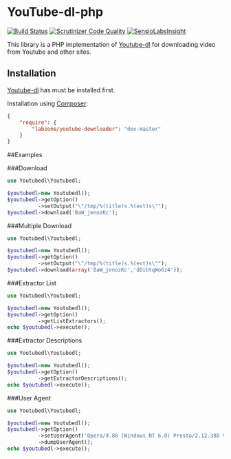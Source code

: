 YouTube-dl-php
==============
[![Build Status](https://travis-ci.org/labzone/Youtube-dl-php.svg?branch=master)](https://travis-ci.org/labzone/Youtube-dl-php)
[![Scrutinizer Code Quality](https://scrutinizer-ci.com/g/labzone/Youtube-dl-php/badges/quality-score.png?b=master)](https://scrutinizer-ci.com/g/labzone/Youtube-dl-php/?branch=master)
[![SensioLabsInsight](https://insight.sensiolabs.com/projects/2f0a3c87-87e3-42d6-9be0-fd8e54b21dca/mini.png)](https://insight.sensiolabs.com/projects/2f0a3c87-87e3-42d6-9be0-fd8e54b21dca)

This library is a PHP implementation of [Youtube-dl](https://github.com/rg3/youtube-dl) for downloading video from Youtube and other sites.

## Installation

[Youtube-dl](https://github.com/rg3/youtube-dl) has must be installed first.

Installation using [Composer](https://getcomposer.org):

```json
{
    "require": {
        "labzone/youtube-downloader": "dev-master"
    }
}
```

##Examples

###Download
```php
use Youtubedl\Youtubedl;

$youtubedl=new Youtubedl();
$youtubedl->getOption()
          ->setOutput("\"/tmp/%(title)s.%(ext)s\"");
$youtubedl->download('BaW_jenozKc');
```

###Multiple Download
```php
use Youtubedl\Youtubedl;

$youtubedl=new Youtubedl();
$youtubedl->getOption()
          ->setOutput("\"/tmp/%(title)s.%(ext)s\"");
$youtubedl->download(array('BaW_jenozKc','dOibtqWo6z4'));
```

###Extractor List

```php
use Youtubedl\Youtubedl;

$youtubedl=new Youtubedl();
$youtubedl->getOption()
          ->getListExtractors();
echo $youtubedl->execute();
```

###Extractor Descriptions

```php
use Youtubedl\Youtubedl;

$youtubedl=new Youtubedl();
$youtubedl->getOption()
          ->getExtractorDescriptions();
echo $youtubedl->execute();
```

###User Agent

```php
use Youtubedl\Youtubedl;

$youtubedl=new Youtubedl();
$youtubedl->getOption()
		  ->setUserAgent('Opera/9.80 (Windows NT 6.0) Presto/2.12.388 Version/12.14')
          ->dumpUserAgent();
echo $youtubedl->execute();
```
